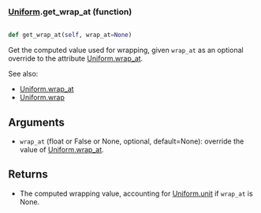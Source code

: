 ### [Uniform](Uniform.md).get_wrap_at (function)


```py

def get_wrap_at(self, wrap_at=None)

```



Get the computed value used for wrapping, given `wrap_at` as an optional
override to the attribute [Uniform.wrap_at](Uniform.wrap_at.md).

See also:

* [Uniform.wrap_at](Uniform.wrap_at.md)
* [Uniform.wrap](Uniform.wrap.md)

Arguments
------------
* `wrap_at` (float or False or None, optional, default=None): override
    the value of [Uniform.wrap_at](Uniform.wrap_at.md).

Returns
----------
* The computed wrapping value, accounting for [Uniform.unit](Uniform.unit.md) if `wrap_at`
    is None.

